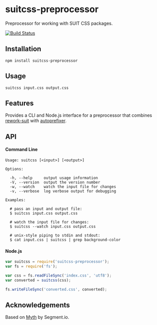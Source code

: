 # suitcss-preprocessor

Preprocessor for working with SUIT CSS packages.

[![Build Status](https://travis-ci.org/suitcss/preprocessor.png)](http://travis-ci.org/suitcss/preprocessor)

## Installation

```
npm install suitcss-preprocessor
```

## Usage

```
suitcss input.css output.css
```

## Features

Provides a CLI and Node.js interface for a preprocessor that combines
[rework-suit](https://github.com/suitcss/rework-suit) with
[autoprefixer](https://github.com/ai/autoprefixer).

## API

#### Command Line

```
Usage: suitcss [<input>] [<output>]

Options:

  -h, --help     output usage information
  -V, --version  output the version number
  -w, --watch    watch the input file for changes
  -v, --verbose  log verbose output for debugging

Examples:

  # pass an input and output file:
  $ suitcss input.css output.css

  # watch the input file for changes:
  $ suitcss --watch input.css output.css

  # unix-style piping to stdin and stdout:
  $ cat input.css | suitcss | grep background-color
```

#### Node.js

```js
var suitcss = require('suitcss-preprocessor');
var fs = require('fs');

var css = fs.readFileSync('index.css', 'utf8');
var converted = suitcss(css);

fs.writeFileSync('converted.css', converted);
```

## Acknowledgements

Based on [Myth](https://github.com/segmentio/myth) by Segment.io.
